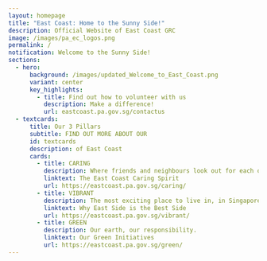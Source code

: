 ```yaml
---
layout: homepage
title: "East Coast: Home to the Sunny Side!"
description: Official Website of East Coast GRC
image: /images/pa_ec_logos.png
permalink: /
notification: Welcome to the Sunny Side!
sections:
  - hero:
      background: /images/updated_Welcome_to_East_Coast.png
      variant: center
      key_highlights:
        - title: Find out how to volunteer with us
          description: Make a difference!
          url: eastcoast.pa.gov.sg/contactus
  - textcards:
      title: Our 3 Pillars
      subtitle: FIND OUT MORE ABOUT OUR
      id: textcards
      description: of East Coast
      cards:
        - title: CARING
          description: Where friends and neighbours look out for each other.
          linktext: The East Coast Caring Spirit
          url: https://eastcoast.pa.gov.sg/caring/
        - title: VIBRANT
          description: The most exciting place to live in, in Singapore.
          linktext: Why East Side is the Best Side
          url: https://eastcoast.pa.gov.sg/vibrant/
        - title: GREEN
          description: Our earth, our responsibility.
          linktext: Our Green Initiatives
          url: https://eastcoast.pa.gov.sg/green/
---
```

